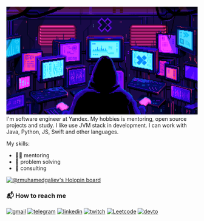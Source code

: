 ![img.gif](img.gif)
I'm software engineer at Yandex. My hobbies is mentoring, open source projects and study. I like use JVM stack in development. I can work with Java, Python, JS, Swift and other languages.

My skills:

- 🧙‍♂️ mentoring
- 🦾 problem solving
- 🤯 consulting

[![@rmuhamedgaliev's Holopin board](https://holopin.io/api/user/board?user=rmuhamedgaliev)](https://holopin.io/@rmuhamedgaliev)

### 📬 How to reach me

[![gmail](https://img.shields.io/badge/Gmail-D14836?style=for-the-badge&logo=gmail&logoColor=white)](mailto:rinat.muhamedgaliev@gmail.com)
[![telegram](https://img.shields.io/badge/Telegram-2CA5E0?style=for-the-badge&logo=telegram&logoColor=white)](https://t.me/rmuhamedgaliev)
[![linkedin](https://img.shields.io/badge/LinkedIn-0077B5?style=for-the-badge&logo=linkedin&logoColor=white)](www.linkedin.com/in/rmuhamedgaliev)
[![twitch](https://img.shields.io/badge/Twitch-9146FF?style=for-the-badge&logo=twitch&logoColor=white)](https://www.twitch.tv/rmuhamedgaliev)
[![Leetcode](https://img.shields.io/badge/-LeetCode-FFA116?style=for-the-badge&logo=LeetCode&logoColor=black)](https://leetcode.com/rmuhamedgaliev/)
[![devto](https://img.shields.io/badge/dev.to-0A0A0A?style=for-the-badge&logo=devdotto&logoColor=white)](https://dev.to/rmuhamedgaliev)


